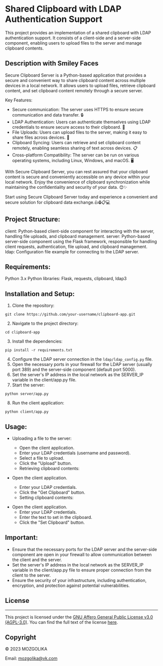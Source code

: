 # Shared Clipboard with LDAP Authentication Support

This project provides an implementation of a shared clipboard with LDAP authentication support. It consists of a client-side and a server-side component, enabling users to upload files to the server and manage clipboard contents.
## Description with Smiley Faces
Secure Clipboard Server is a Python-based application that provides a secure and convenient way to share clipboard content across multiple devices in a local network. It allows users to upload files, retrieve clipboard content, and set clipboard content remotely through a secure server.

Key Features:

- Secure communication: The server uses HTTPS to ensure secure communication and data transfer. :lock:
- LDAP Authentication: Users can authenticate themselves using LDAP credentials to ensure secure access to their clipboard. :closed_lock_with_key:
- File Uploads: Users can upload files to the server, making it easy to share files across devices. :file_folder:
- Clipboard Syncing: Users can retrieve and set clipboard content remotely, enabling seamless sharing of text across devices. :clipboard:
- Cross-platform Compatibility: The server can be run on various operating systems, including Linux, Windows, and macOS. :desktop_computer:

With Secure Clipboard Server, you can rest assured that your clipboard content is secure and conveniently accessible on any device within your local network. Enjoy the convenience of clipboard synchronization while maintaining the confidentiality and security of your data. :blush:✨

Start using Secure Clipboard Server today and experience a convenient and secure solution for clipboard data exchange.:+1::lock::clipboard::computer:


## Project Structure:

client: Python-based client-side component for interacting with the server, handling file uploads, and clipboard management.
server: Python-based server-side component using the Flask framework, responsible for handling client requests, authentication, file upload, and clipboard management.
ldap: Configuration file example for connecting to the LDAP server.
## Requirements:

Python 3.x
Python libraries: Flask, requests, clipboard, ldap3
## Installation and Setup:

1. Clone the repository: 
``` 
git clone https://github.com/your-username/clipboard-app.git
```
2. Navigate to the project directory: 
```
cd clipboard-app
```
3. Install the dependencies: 
```
pip install -r requirements.txt
```
4. Configure the LDAP server connection in the ```ldap/ldap_config.py``` file.
5. Open the necessary ports in your firewall for the LDAP server (usually port 389) and the server-side component (default port 5000).
6. Set the server's IP address in the local network as the SERVER_IP variable in the client/app.py file.
7. Start the server: 
```
python server/app.py
```
8. Run the client application: 
```
python client/app.py
```
## Usage:

- Uploading a file to the server:
  - Open the client application.
  - Enter your LDAP credentials (username and password).
  - Select a file to upload.
  - Click the "Upload" button.
  - Retrieving clipboard contents:

- Open the client application.
  - Enter your LDAP credentials.
  - Click the "Get Clipboard" button.
  - Setting clipboard contents:

* Open the client application.
  * Enter your LDAP credentials.
  * Enter the text to set in the clipboard.
  * Click the "Set Clipboard" button.
## Important:

- Ensure that the necessary ports for the LDAP server and the server-side component are open in your firewall to allow communication between the client and the server.
- Set the server's IP address in the local network as the SERVER_IP variable in the client/app.py file to ensure proper connection from the client to the server.
- Ensure the security of your infrastructure, including authentication, encryption, and protection against potential vulnerabilities.
## License
-------
This project is licensed under the [GNU Affero General Public License v3.0 (AGPL-3.0)]([LICENSE.md](https://github.com/anatoliiii/secure-clipboard-server/blob/main/LICENSE)). You can find the full text of the license [here]([LICENSE.md](https://github.com/anatoliiii/secure-clipboard-server/blob/main/LICENSE)).
## Copyright

© 2023 MOZGOLIKA

Email: mozgolika@vk.com
